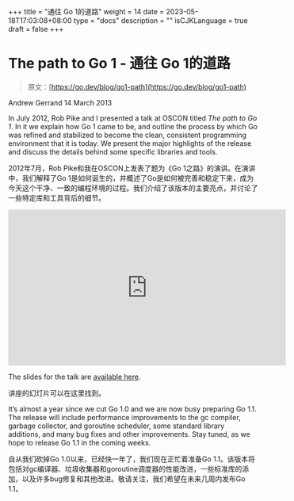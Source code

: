 +++
title = "通往 Go 1的道路"
weight = 14
date = 2023-05-18T17:03:08+08:00
type = "docs"
description = ""
isCJKLanguage = true
draft = false
+++

# The path to Go 1 - 通往 Go 1的道路

> 原文：[https://go.dev/blog/go1-path](https://go.dev/blog/go1-path)

Andrew Gerrand
14 March 2013

In July 2012, Rob Pike and I presented a talk at OSCON titled *The path to Go 1*. In it we explain how Go 1 came to be, and outline the process by which Go was refined and stabilized to become the clean, consistent programming environment that it is today. We present the major highlights of the release and discuss the details behind some specific libraries and tools.

2012年7月，Rob Pike和我在OSCON上发表了题为《Go 1之路》的演讲。在演讲中，我们解释了Go 1是如何诞生的，并概述了Go是如何被完善和稳定下来，成为今天这个干净、一致的编程环境的过程。我们介绍了该版本的主要亮点，并讨论了一些特定库和工具背后的细节。

<iframe src="https://www.youtube.com/embed/bj9T2c2Xk_s" width="560" height="315" frameborder="0" allowfullscreen="" mozallowfullscreen="" webkitallowfullscreen="" style="box-sizing: border-box;"></iframe>

The slides for the talk are [available here](https://go.dev/talks/2012/go1.slide).

讲座的幻灯片可以在这里找到。

It’s almost a year since we cut Go 1.0 and we are now busy preparing Go 1.1. The release will include performance improvements to the gc compiler, garbage collector, and goroutine scheduler, some standard library additions, and many bug fixes and other improvements. Stay tuned, as we hope to release Go 1.1 in the coming weeks.

自从我们砍掉Go 1.0以来，已经快一年了，我们现在正忙着准备Go 1.1。该版本将包括对gc编译器、垃圾收集器和goroutine调度器的性能改进，一些标准库的添加，以及许多bug修复和其他改进。敬请关注，我们希望在未来几周内发布Go 1.1。
